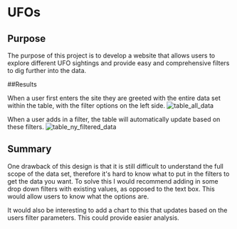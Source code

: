 # UFOs

## Purpose

The purpose of this project is to develop a website that allows users to explore different UFO sightings and provide easy and comprehensive filters to dig further into the data.

##Results

When a user first enters the site they are greeted with the entire data set within the table, with the filter options on the left side.
![table_all_data](https://user-images.githubusercontent.com/16244455/145726060-0ef31a5b-bf4d-43f5-afdf-02e0addf8e1f.png)

When a user adds in a filter, the table will automatically update based on these filters.
![table_ny_filtered_data](https://user-images.githubusercontent.com/16244455/145726086-89caa764-0aca-4afb-8af0-c5577ae7f2a9.png)

## Summary

One drawback of this design is that it is still difficult to understand the full scope of the data set, therefore it's hard to know what to put in the filters to get the data you want.  To solve this I would recommend adding in some drop down filters with existing values, as opposed to the text box.  This would allow users to know what the options are.  

It would also be interesting to add a chart to this that updates based on the users filter parameters.  This could provide easier analysis.
